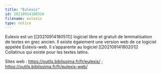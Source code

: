 ```yaml
---
title: "Eulexis"
id: 20210914180316
filename: eulexis
type: notice
---
```


Eulexis est un [[20210914180511]] logiciel libre et gratuit de lemmatisation de textes en grec ancien. Il existe également une version web de ce logiciel appelée Eulexis-web. 
Il s’apparente au logiciel [[20210914180201]] Collatinus qui existe pour les textes latins.

Sites web : <https://outils.biblissima.fr/fr/eulexis/> ; <https://outils.biblissima.fr/fr/eulexis-web/>

